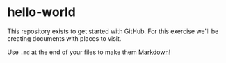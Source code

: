 # hello-world

This repository exists to get started with GitHub. For this exercise we'll be creating documents with places to visit.

Use `.md` at the end of your files to make them [Markdown](https://guides.github.com/features/mastering-markdown/)!
